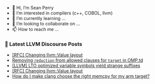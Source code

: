 - 👋 Hi, I’m Sean Perry
- 👀 I’m interested in compilers (c++, COBOL, llvm)
- 🌱 I’m currently learning ...
- 💞️ I’m looking to collaborate on ...
- 📫 How to reach me ...

<!---
s66perry/s66perry is a ✨ special ✨ repository because its `README.md` (this file) appears on your GitHub profile.
You can click the Preview link to take a look at your changes.
--->
### 📕 Latest LLVM Discourse Posts

<!-- DISCOURSE-LLVM:START -->
- [[RFC] Changing llvm::Value layout](https://discourse.llvm.org/t/rfc-changing-llvm-value-layout/79257#post_9)
- [Removing `reduction` from allowed clauses for `target` in OMP.td](https://discourse.llvm.org/t/removing-reduction-from-allowed-clauses-for-target-in-omp-td/78881#post_7)
- [[LLVM] LTO optimized variable symbols yield strange suffixes](https://discourse.llvm.org/t/llvm-lto-optimized-variable-symbols-yield-strange-suffixes/79270#post_1)
- [[RFC] Changing llvm::Value layout](https://discourse.llvm.org/t/rfc-changing-llvm-value-layout/79257#post_8)
- [How do I make clang choose the right memcpy for my arm target?](https://discourse.llvm.org/t/how-do-i-make-clang-choose-the-right-memcpy-for-my-arm-target/79268#post_1)
<!-- DISCOURSE-LLVM:END -->
